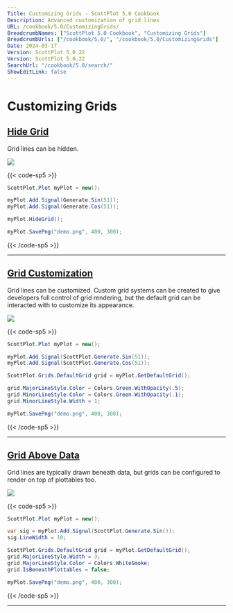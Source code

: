 ```yaml
---
Title: Customizing Grids - ScottPlot 5.0 Cookbook
Description: Advanced customization of grid lines
URL: /cookbook/5.0/CustomizingGrids/
BreadcrumbNames: ["ScottPlot 5.0 Cookbook", "Customizing Grids"]
BreadcrumbUrls: ["/cookbook/5.0/", "/cookbook/5.0/CustomizingGrids"]
Date: 2024-03-17
Version: ScottPlot 5.0.22
Version: ScottPlot 5.0.22
SearchUrl: "/cookbook/5.0/search/"
ShowEditLink: false
---
```


# Customizing Grids


<h2><a href='/cookbook/5.0/CustomizingGrids/HideGrid'>Hide Grid</a></h2>

Grid lines can be hidden.

[![](/cookbook/5.0/images/HideGrid.png?240316204900)](/cookbook/5.0/images/HideGrid.png?240316204900)

{{< code-sp5 >}}

```cs
ScottPlot.Plot myPlot = new();

myPlot.Add.Signal(Generate.Sin(51));
myPlot.Add.Signal(Generate.Cos(51));

myPlot.HideGrid();

myPlot.SavePng("demo.png", 400, 300);

```

{{< /code-sp5 >}}

<hr class='my-5 invisible'>


<h2><a href='/cookbook/5.0/CustomizingGrids/GridCustom'>Grid Customization</a></h2>

Grid lines can be customized. Custom grid systems can be created to give developers full control of grid rendering, but the default grid can be interacted with to customize its appearance.

[![](/cookbook/5.0/images/GridCustom.png?240316204900)](/cookbook/5.0/images/GridCustom.png?240316204900)

{{< code-sp5 >}}

```cs
ScottPlot.Plot myPlot = new();

myPlot.Add.Signal(ScottPlot.Generate.Sin(51));
myPlot.Add.Signal(ScottPlot.Generate.Cos(51));

ScottPlot.Grids.DefaultGrid grid = myPlot.GetDefaultGrid();

grid.MajorLineStyle.Color = Colors.Green.WithOpacity(.5);
grid.MinorLineStyle.Color = Colors.Green.WithOpacity(.1);
grid.MinorLineStyle.Width = 1;

myPlot.SavePng("demo.png", 400, 300);

```

{{< /code-sp5 >}}

<hr class='my-5 invisible'>


<h2><a href='/cookbook/5.0/CustomizingGrids/GridAbove'>Grid Above Data</a></h2>

Grid lines are typically drawn beneath data, but grids can be configured to render on top of plottables too.

[![](/cookbook/5.0/images/GridAbove.png?240316204900)](/cookbook/5.0/images/GridAbove.png?240316204900)

{{< code-sp5 >}}

```cs
ScottPlot.Plot myPlot = new();

var sig = myPlot.Add.Signal(ScottPlot.Generate.Sin());
sig.LineWidth = 10;

ScottPlot.Grids.DefaultGrid grid = myPlot.GetDefaultGrid();
grid.MajorLineStyle.Width = 3;
grid.MajorLineStyle.Color = Colors.WhiteSmoke;
grid.IsBeneathPlottables = false;

myPlot.SavePng("demo.png", 400, 300);

```

{{< /code-sp5 >}}

<hr class='my-5 invisible'>

